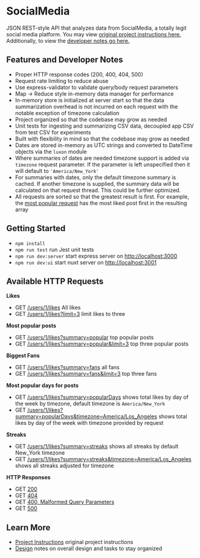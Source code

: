 # SocialMedia

JSON REST-style API that analyzes data from SocialMedia, a totally
legit social media platform. You may view [original project instructions here.](INSTRUCTIONS.md) Additionally, to view the [developer notes go here.](DESIGN.md)

## Features and Developer Notes

- Proper HTTP response codes (200, 400, 404, 500)
- Request rate limiting to reduce abuse
- Use express-validator to validate query/body request parameters
- Map -> Reduce style in-memory data manager for performance
- In-memory store is initialized at server start so that the data summarization overhead is not incurred on each request with the notable exception of timezone calculation
- Project organized so that the codebase may grow as needed
- Unit tests for ingesting and summarizing CSV data, decoupled app CSV from test CSV for experiments
- Built with flexibility in mind so that the codebase may grow as needed
- Dates are stored in-memory as UTC strings and converted to DateTime objects via the `luxon` module
- Where summaries of dates are needed timezone support is added via `timezone` request parameter. If the parameter is left unspecified then it will default to `'America/New_York'`
- For summaries with dates, only the default timezone summary is cached. If another timezone is supplied, the summary data will be calculated on that request thread. This could be further optimized.
- All requests are sorted so that the greatest result is first. For example, the [most popular request](http://localhost:3000/users/1/likes?summary=popular) has the most liked post first in the resulting array

## Getting Started

- `npm install`
- `npm run test` run Jest unit tests
- `npm run dev:server` start express server on [http://localhost:3000](http://localhost:3000)
- `npm run dev:ui` start nuxt server on [http://localhost:3001](http://localhost:3001)

## Available HTTP Requests

**Likes**
- GET [/users/1/likes](http://localhost:3000/users/1/likes) All likes
- GET [/users/1/likes?limit=3](http://localhost:3000/users/1/likes?limit=3) limit likes to three

**Most popular posts**
- GET [/users/1/likes?summary=popular](http://localhost:3000/users/1/likes?summary=popular) top popular posts
- GET [/users/1/likes?summary=popular&limit=3](http://localhost:3000/users/1/likes?summary=popular&limit=3) top three popular posts

**Biggest Fans**

- GET [/users/1/likes?summary=fans](http://localhost:3000/users/1/likes?summary=fans) all fans
- GET [/users/1/likes?summary=fans&limit=3](http://localhost:3000/users/1/likes?summary=fans&limit=3) top three fans

**Most popular days for posts**
- GET [/users/1/likes?summary=popularDays](http://localhost:3000/users/1/likes?summary=popularDays) shows total likes by day of the week by timezone, default timezone is `America/New_York`
- GET [/users/1/likes?summary=popularDays&timezone=America/Los_Angeles](http://localhost:3000/users/1/likes?summary=popularDays&timezone=America/Los_Angeles) shows total likes by day of the week with timezone provided by request

**Streaks**
- GET [/users/1/likes?summary=streaks](http://localhost:3000/users/1/likes?summary=streaks) shows all streaks by default New_York timezone
- GET [/users/1/likes?summary=streaks&timezone=America/Los_Angeles](http://localhost:3000/users/1/likes?summary=streaks&timezone=America/Los_Angeles) shows all streaks adjusted for timezone

**HTTP Responses**
- GET [200](http://localhost:3000/)
- GET [404](http://localhost:3000/someplace)
- GET [400, Malformed Query Parameters](http://localhost:3000/users/1/likes?summary=foo)
- GET [500](http://localhost:3000/error)

## Learn More

- [Project Instructions](INSTRUCTIONS.md) original project instructions
- [Design](DESIGN.md) notes on overall design and tasks to stay organized